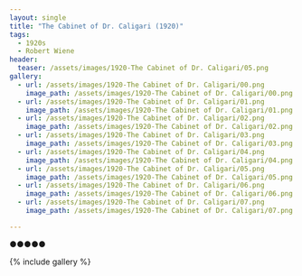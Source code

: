 ```yaml
---
layout: single
title: "The Cabinet of Dr. Caligari (1920)"
tags:
  - 1920s 
  - Robert Wiene
header:
  teaser: /assets/images/1920-The Cabinet of Dr. Caligari/05.png
gallery:
  - url: /assets/images/1920-The Cabinet of Dr. Caligari/00.png
    image_path: /assets/images/1920-The Cabinet of Dr. Caligari/00.png  
  - url: /assets/images/1920-The Cabinet of Dr. Caligari/01.png
    image_path: /assets/images/1920-The Cabinet of Dr. Caligari/01.png
  - url: /assets/images/1920-The Cabinet of Dr. Caligari/02.png
    image_path: /assets/images/1920-The Cabinet of Dr. Caligari/02.png
  - url: /assets/images/1920-The Cabinet of Dr. Caligari/03.png
    image_path: /assets/images/1920-The Cabinet of Dr. Caligari/03.png
  - url: /assets/images/1920-The Cabinet of Dr. Caligari/04.png
    image_path: /assets/images/1920-The Cabinet of Dr. Caligari/04.png
  - url: /assets/images/1920-The Cabinet of Dr. Caligari/05.png
    image_path: /assets/images/1920-The Cabinet of Dr. Caligari/05.png
  - url: /assets/images/1920-The Cabinet of Dr. Caligari/06.png
    image_path: /assets/images/1920-The Cabinet of Dr. Caligari/06.png
  - url: /assets/images/1920-The Cabinet of Dr. Caligari/07.png
    image_path: /assets/images/1920-The Cabinet of Dr. Caligari/07.png

---
```

●●●●●

{% include gallery %}

